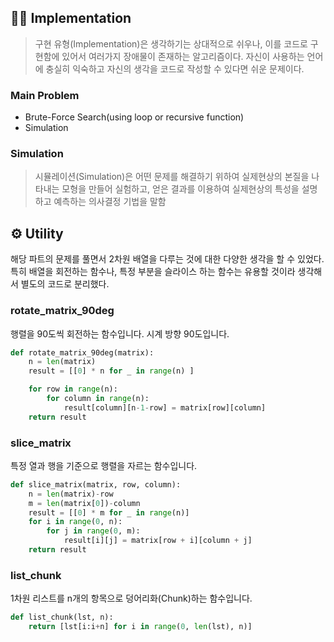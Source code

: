 ## 👋🏻 Implementation

> 구현 유형(Implementation)은 생각하기는 상대적으로 쉬우나, 이를 코드로 구현함에 있어서 여러가지 장애물이 존재하는 알고리즘이다. 자신이 사용하는 언어에 충실히 익숙하고 자신의 생각을 코드로 작성할 수 있다면 쉬운 문제이다.

### Main Problem

- Brute-Force Search(using loop or recursive function)
- Simulation

### Simulation

> 시뮬레이션(Simulation)은 어떤 문제를 해결하기 위하여 실제현상의 본질을 나타내는 모형을 만들어 실험하고, 얻은 결과를 이용하여 실제현상의 특성을 설명하고 예측하는 의사결정 기법을 말함


## ⚙️ Utility

해당 파트의 문제를 풀면서 2차원 배열을 다루는 것에 대한 다양한 생각을 할 수 있었다. 
특히 배열을 회전하는 함수나, 특정 부분을 슬라이스 하는 함수는 유용할 것이라 생각해서 별도의 코드로 분리했다.

### rotate_matrix_90deg
행렬을 90도씩 회전하는 함수입니다. 시계 방향 90도입니다.

```python
def rotate_matrix_90deg(matrix):
    n = len(matrix)
    result = [[0] * n for _ in range(n) ]

    for row in range(n):
        for column in range(n):
            result[column][n-1-row] = matrix[row][column]
    return result
```

### slice_matrix
특정 열과 행을 기준으로 행렬을 자르는 함수입니다.
```python
def slice_matrix(matrix, row, column):
    n = len(matrix)-row
    m = len(matrix[0])-column
    result = [[0] * m for _ in range(n)]
    for i in range(0, n):
        for j in range(0, m):
            result[i][j] = matrix[row + i][column + j] 
    return result
```

### list_chunk
1차원 리스트를 n개의 항목으로 덩어리화(Chunk)하는 함수입니다.
```python
def list_chunk(lst, n):
    return [lst[i:i+n] for i in range(0, len(lst), n)]
```
